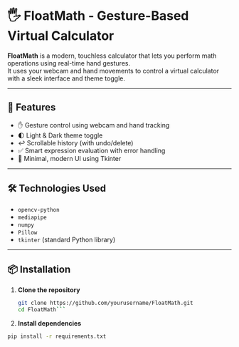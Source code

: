 # 🖐️ FloatMath - Gesture-Based Virtual Calculator

**FloatMath** is a modern, touchless calculator that lets you perform math operations using real-time hand gestures.  
It uses your webcam and hand movements to control a virtual calculator with a sleek interface and theme toggle.

---

## 🚀 Features

- ✋ Gesture control using webcam and hand tracking
- 🌓 Light & Dark theme toggle
- ↩️ Scrollable history (with undo/delete)
- ✅ Smart expression evaluation with error handling
- 💎 Minimal, modern UI using Tkinter

---

## 🛠️ Technologies Used

- `opencv-python`
- `mediapipe`
- `numpy`
- `Pillow`
- `tkinter` (standard Python library)

---

## 📦 Installation

1. **Clone the repository**
   ```bash
   git clone https://github.com/yourusername/FloatMath.git
   cd FloatMath```

2. **Install dependencies**
  ```bash
  pip install -r requirements.txt
```
